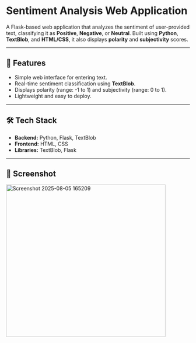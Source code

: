 # Sentiment Analysis Web Application  

A Flask-based web application that analyzes the sentiment of user-provided text, classifying it as **Positive**, **Negative**, or **Neutral**. Built using **Python**, **TextBlob**, and **HTML/CSS**, it also displays **polarity** and **subjectivity** scores.  

---

## 🚀 Features  
- Simple web interface for entering text.  
- Real-time sentiment classification using **TextBlob**.  
- Displays polarity (range: -1 to 1) and subjectivity (range: 0 to 1).  
- Lightweight and easy to deploy.  

---

## 🛠 Tech Stack  
- **Backend:** Python, Flask, TextBlob  
- **Frontend:** HTML, CSS  
- **Libraries:** TextBlob, Flask  

---
## 📸 Screenshot
<img width="437" height="417" alt="Screenshot 2025-08-05 165209" src="https://github.com/user-attachments/assets/bc219a07-05dc-4bb3-ac88-ef99aaf38a09" />

